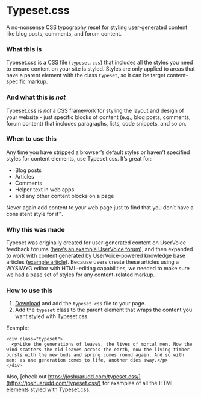 # Typeset.css

A no-nonsense CSS typography reset for styling user-generated content like blog posts, comments, and forum content.

### What this is

Typeset.css is a CSS file (`typeset.css`) that includes all the styles you need to ensure content on your site is styled. Styles are only applied to areas that have a parent element with the class `typeset`, so it can be target content-specific markup.

### And what this is *not*

Typeset.css is *not* a CSS framework for styling the layout and design of your website - just specific blocks of content (e.g., blog posts, comments, forum content) that includes paragraphs, lists, code snippets, and so on.

### When to use this

Any time you have stripped a browser’s default styles or haven’t specified styles for content elements, use Typeset.css. It’s great for:

* Blog posts
* Articles
* Comments
* Helper text in web apps
* and any other content blocks on a page

Never again add content to your web page just to find that you don’t have a consistent style for it&trade;.

### Why this was made

Typeset was originally created for user-generated content on UserVoice feedback forums ([here’s an example UserVoice forum](http://feedback.uservoice.com/forums/1-general-feedback)), and then expanded to work with content generated by UserVoice-powered knowledge base articles ([example article](http://feedback.uservoice.com/knowledgebase/articles/59012-advanced-css-custom-design-with-body-classes)). Because users create these articles using a WYSIWYG editor with HTML-editing capabilities, we needed to make sure we had a base set of styles for any content-related markup.

### How to use this

1. [Download](https://github.com/joshuarudd/typeset.css/zipball/master) and add the `typeset.css` file to your page.
2. Add the `typeset` class to the parent element that wraps the content you want styled with Typeset.css.

Example:

    <div class="typeset">
      <p>Like the generations of leaves, the lives of mortal men. Now the wind scatters the old leaves across the earth, now the living timber bursts with the new buds and spring comes round again. And so with men: as one generation comes to life, another dies away.</p>
    </div>


Also, [check out https://joshuarudd.com/typeset.css/](https://joshuarudd.com/typeset.css/) for examples of all the HTML elements styled with Typeset.css.
